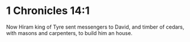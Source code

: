 # 1 Chronicles 14:1

Now Hiram king of Tyre sent messengers to David, and timber of cedars, with masons and carpenters, to build him an house.